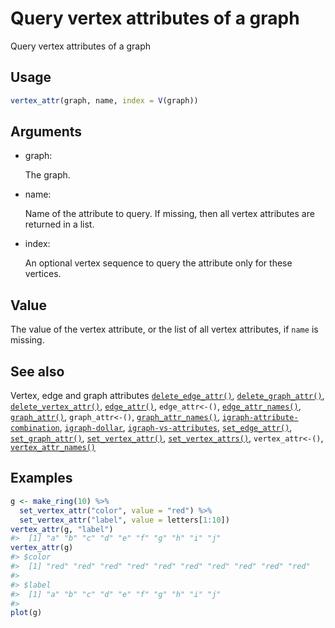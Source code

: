 # Query vertex attributes of a graph

Query vertex attributes of a graph

## Usage

``` r
vertex_attr(graph, name, index = V(graph))
```

## Arguments

- graph:

  The graph.

- name:

  Name of the attribute to query. If missing, then all vertex attributes
  are returned in a list.

- index:

  An optional vertex sequence to query the attribute only for these
  vertices.

## Value

The value of the vertex attribute, or the list of all vertex attributes,
if `name` is missing.

## See also

Vertex, edge and graph attributes
[`delete_edge_attr()`](https://r.igraph.org/reference/delete_edge_attr.md),
[`delete_graph_attr()`](https://r.igraph.org/reference/delete_graph_attr.md),
[`delete_vertex_attr()`](https://r.igraph.org/reference/delete_vertex_attr.md),
[`edge_attr()`](https://r.igraph.org/reference/edge_attr.md),
`edge_attr<-()`,
[`edge_attr_names()`](https://r.igraph.org/reference/edge_attr_names.md),
[`graph_attr()`](https://r.igraph.org/reference/graph_attr.md),
`graph_attr<-()`,
[`graph_attr_names()`](https://r.igraph.org/reference/graph_attr_names.md),
[`igraph-attribute-combination`](https://r.igraph.org/reference/igraph-attribute-combination.md),
[`igraph-dollar`](https://r.igraph.org/reference/igraph-dollar.md),
[`igraph-vs-attributes`](https://r.igraph.org/reference/igraph-vs-attributes.md),
[`set_edge_attr()`](https://r.igraph.org/reference/set_edge_attr.md),
[`set_graph_attr()`](https://r.igraph.org/reference/set_graph_attr.md),
[`set_vertex_attr()`](https://r.igraph.org/reference/set_vertex_attr.md),
[`set_vertex_attrs()`](https://r.igraph.org/reference/set_vertex_attrs.md),
`vertex_attr<-()`,
[`vertex_attr_names()`](https://r.igraph.org/reference/vertex_attr_names.md)

## Examples

``` r
g <- make_ring(10) %>%
  set_vertex_attr("color", value = "red") %>%
  set_vertex_attr("label", value = letters[1:10])
vertex_attr(g, "label")
#>  [1] "a" "b" "c" "d" "e" "f" "g" "h" "i" "j"
vertex_attr(g)
#> $color
#>  [1] "red" "red" "red" "red" "red" "red" "red" "red" "red" "red"
#> 
#> $label
#>  [1] "a" "b" "c" "d" "e" "f" "g" "h" "i" "j"
#> 
plot(g)
```
